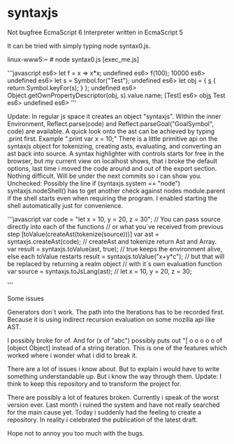 syntaxjs
========

Not bugfree EcmaScript 6 Interpreter written in EcmaScript 5

It can be tried with simply typing node syntax0.js. 

linux-www5:~ # node syntax0.js [exec_me.js]

'''javascript
es6> let f = x => x*x;
undefined
es6> f(100);
10000
es6>
undefined
es6> let s = Symbol.for("Test");
undefined
es6> let obj = { [s]() { return Symbol.keyFor(s); } };
undefined
es6> Object.getOwnPropertyDescriptor(obj, s).value.name;
[Test]
es6> obj[s]()
Test
es6>
undefined
es6>
'''

Update: In regular js space it creates an object "syntaxjs". Within the inner Environment,
Reflect.parse(code) and Reflect.parseGoal("GoalSymbol", code) are available. A quick
look onto the ast can be achieved by typing .print first. Example ".print var x = 10;" 
There is a little primitive api on the syntaxjs object for tokenizing, creating asts, 
evaluating, and converting an ast back into source. A syntax highlighter with controls
starts for free in the browser, but my current view on localhost shows, that i broke 
the default options, last time i moved the code around and out of the export section. 
Nothing difficult. Will be under the next commits so i can show you. 
Unchecked: Possibly the line if (syntaxjs.system == "node") syntaxjs.nodeShell() has to get
another check against nodes module.parent if the shell starts even when requiring 
the program. I enabled starting the shell automatically just for convenience.

'''javascript
var code = "let x = 10, y = 20, z = 30";	// You can pass source directly into each of the functions
						// or what you´ve received from previous step [toValue(createAst(tokenize(source)))]
var ast = syntaxjs.createAst(code);		// createAst and tokenize return Ast and Array.
var result = syntaxjs.toValue(ast, true); 	// true keeps the environment alive, else each toValue restarts 
result = syntaxjs.toValue("x+y*c");		// but that will be replaced by returning a realm object
						// with it´s own evaluation function 
var source = syntaxjs.toJsLang(ast); 		// let x = 10, y = 20, z = 30;
						
'''

Some issues

Generators don´t work. The path into the Iterations has to be recorded first.
Because it is using indirect recursion evaluation on some mozilla api like AST.

I possibly broke for of. And for (x of "abc") possibly puts out "[ o o o o o 
of [object Object] instead of a string iteration. This is one of the features
which worked where i wonder what i did to break it. 

There are a lot of issues i know about. But to explain i would have to
write something understandable up. But i know the way through them.
Update: I think to keep this repository and to transform the project for.

There are possibly a lot of features broken. Currently i speak of the worst
version ever. Last month i ruined the system and have not really searched for 
the main cause yet. Today i suddenly had the feeling to create a repository.
In reality i celebrated the publication of the latest draft.

Hope not to annoy you too much with the bugs.

